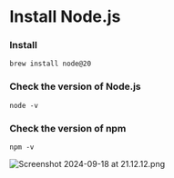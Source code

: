 # Install Node.js

### Install

```
brew install node@20
```

### Check the version of Node.js

```
node -v
```

### Check the version of npm

```
npm -v
```

![Screenshot 2024-09-18 at 21.12.12.png](Install%20Node%20js%20106496eb7c90807bb143c27ef3b7c6f5/Screenshot_2024-09-18_at_21.12.12.png)